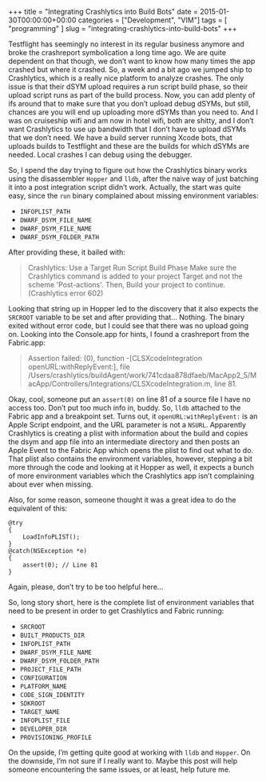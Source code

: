 +++
title = "Integrating Crashlytics into Build Bots"
date = 2015-01-30T00:00:00+00:00
categories = ["Development", "VIM"]
tags = [ "programming" ]
slug = "integrating-crashlytics-into-build-bots"
+++


Testflight has seemingly no interest in its regular business anymore and broke the crashreport symbolication a long time ago. We are quite dependent on that though, we don’t want to know how many times the app crashed but where it crashed. So, a week and a bit ago we jumped ship to Crashlytics, which is a really nice platform to analyze crashes. The only issue is that their dSYM upload requires a run script build phase, so their upload script runs as part of the build process. Now, you can add plenty of ifs around that to make sure that you don’t upload debug dSYMs, but still, chances are you will end up uploading more dSYMs than you need to. And I was on cruiseship wifi and am now in hotel wifi, both are shitty, and I don’t want Crashlytics to use up bandwidth that I don’t have to upload dSYMs that we don’t need. We have a build server running Xcode bots, that uploads builds to Testflight and these are the builds for which dSYMs are needed. Local crashes I can debug using the debugger.

So, I spend the day trying to figure out how the Crashlytics binary works using the disassembler `Hopper` and `lldb`, after the naive way of just batching it into a post integration script didn’t work. Actually, the start was quite easy, since the `run` binary complained about missing environment variables:

 * `INFOPLIST_PATH`
 * `DWARF_DSYM_FILE_NAME`
 * `DWARF_DSYM_FILE_NAME`
 * `DWARF_DSYM_FOLDER_PATH`

After providing these, it bailed with:

> Crashlytics: Use a Target Run Script Build Phase 
> Make sure the Crashlytics command is added to your project Target and not the scheme 'Post-actions'. 
> Then, Build your project to continue. 
> (Crashlytics error 602)

Looking that string up in Hopper led to the discovery that it also expects the `SRCROOT` variable to be set and after providing that... Nothing. The binary exited without error code, but I could see that there was no upload going on. Looking into the Console.app for hints, I found a crashreport from the Fabric.app:

> Assertion failed: (0), function -[CLSXcodeIntegration openURL:withReplyEvent:], file /Users/crashlytics/buildAgent/work/741cdaa878dfaeb/MacApp2_5/MacApp/Controllers/Integrations/CLSXcodeIntegration.m, line 81.

Okay, cool, someone put an `assert(0)` on line 81 of a source file I have no access too. Don’t put too much info in, buddy. So, `lldb` attached to the Fabric app and a breakpoint set. Turns out, it `openURL:withReplyEvent:` is an Apple Script endpoint, and the URL parameter is not a `NSURL`. Apparently Crashlytics is creating a plist with information about the build and copies the dsym and app file into an intermediate directory and then posts an Apple Event to the Fabric App which opens the plist to find out what to do. That plist also contains the environment variables, however, stepping a bit more through the code and looking at it Hopper as well, it expects a bunch of more environment variables which the Crashlytics app isn’t complaining about ever when missing.

Also, for some reason, someone thought it was a great idea to do the equivalent of this:

    @try
    {
        LoadInfoPLIST();
    }
    @catch(NSException *e)
    {
        assert(0); // Line 81
    }

Again, please, don’t try to be too helpful here...

So, long story short, here is the complete list of environment variables that need to be present in order to get Crashlytics and Fabric running:

 * `SRCROOT`
 * `BUILT_PRODUCTS_DIR`
 * `INFOPLIST_PATH`
 * `DWARF_DSYM_FILE_NAME`
 * `DWARF_DSYM_FOLDER_PATH`
 * `PROJECT_FILE_PATH`
 * `CONFIGURATION`
 * `PLATFORM_NAME`
 * `CODE_SIGN_IDENTITY`
 * `SDKROOT`
 * `TARGET_NAME`
 * `INFOPLIST_FILE`
 * `DEVELOPER_DIR`
 * `PROVISIONING_PROFILE`

On the upside, I’m getting quite good at working with `lldb` and `Hopper`. On the downside, I’m not sure if I really want to. Maybe this post will help someone encountering the same issues, or at least, help future me.
